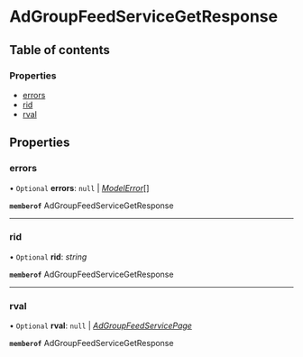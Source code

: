 # AdGroupFeedServiceGetResponse


## Table of contents

### Properties

- [errors](adgroupfeedservicegetresponse.md#errors)
- [rid](adgroupfeedservicegetresponse.md#rid)
- [rval](adgroupfeedservicegetresponse.md#rval)

## Properties

### errors

• `Optional` **errors**: ``null`` \| [*ModelError*](modelerror.md)[]

**`memberof`** AdGroupFeedServiceGetResponse

___

### rid

• `Optional` **rid**: *string*

**`memberof`** AdGroupFeedServiceGetResponse

___

### rval

• `Optional` **rval**: ``null`` \| [*AdGroupFeedServicePage*](adgroupfeedservicepage.md)

**`memberof`** AdGroupFeedServiceGetResponse
